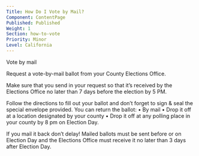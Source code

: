 ```yaml
---
Title: How Do I Vote by Mail?
Component: ContentPage
Published: Published
Weight: 1
Section: how-to-vote
Priority: Minor
Level: California
---
```


Vote by mail

Request a vote-by-mail ballot from your County Elections Office.  

Make sure that you send in your request so that it’s received by the Elections Office no later than 7 days before the election by 5 PM. 

Follow the directions to fill out your ballot and don’t forget to sign & seal the special envelope provided. You can return the ballot:
• By mail 
• Drop it off at a location designated by your county 
• Drop it off at any polling place in your county by 8 pm on Election Day.

If you mail it back don’t delay! Mailed ballots must be sent before or on Election Day and the Elections Office must receive it no later than 3 days after Election Day.
 
